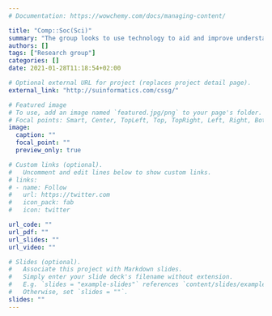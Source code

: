```yaml
---
# Documentation: https://wowchemy.com/docs/managing-content/

title: "Comp::Soc(Sci)"
summary: "The group looks to use technology to aid and improve understanding of and investigation into social phenomena. Current research in the group makes extensive use of publicly available digital trace data to investigate a number of social problems. "
authors: []
tags: ["Research group"]
categories: []
date: 2021-01-28T11:18:54+02:00

# Optional external URL for project (replaces project detail page).
external_link: "http://suinformatics.com/cssg/"

# Featured image
# To use, add an image named `featured.jpg/png` to your page's folder.
# Focal points: Smart, Center, TopLeft, Top, TopRight, Left, Right, BottomLeft, Bottom, BottomRight.
image:
  caption: ""
  focal_point: ""
  preview_only: true

# Custom links (optional).
#   Uncomment and edit lines below to show custom links.
# links:
# - name: Follow
#   url: https://twitter.com
#   icon_pack: fab
#   icon: twitter

url_code: ""
url_pdf: ""
url_slides: ""
url_video: ""

# Slides (optional).
#   Associate this project with Markdown slides.
#   Simply enter your slide deck's filename without extension.
#   E.g. `slides = "example-slides"` references `content/slides/example-slides.md`.
#   Otherwise, set `slides = ""`.
slides: ""
---
```

